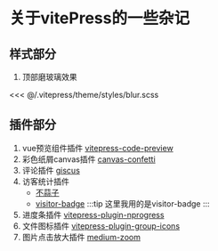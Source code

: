 # 关于vitePress的一些杂记

## 样式部分
1. 顶部磨玻璃效果

<<< @/.vitepress/theme/styles/blur.scss

## 插件部分
1. vue预览组件插件 [vitepress-code-preview](https://welives.github.io/vitepress-code-preview/guide.html)
2. 彩色纸屑canvas插件 [canvas-confetti](https://www.kirilv.com/canvas-confetti/)
3. 评论插件 [giscus](https://giscus.app/zh-CN)
4. 访客统计插件 
    - [不蒜子](https://busuanzi.ibruce.info/)
    - [visitor-badge](https://visitor-badge.laobi.icu/)
    :::tip 
    这里我用的是visitor-badge
    :::
5. 进度条插件 [vitepress-plugin-nprogress](https://github.com/ZhongxuYang/vitepress-plugin-nprogress)
6. 文件图标插件 [vitepress-plugin-group-icons](https://vp.yuy1n.io/)
7. 图片点击放大插件 [medium-zoom](https://github.com/vuejs/vitepress/issues/854)
